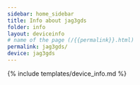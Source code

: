 ```yaml
---
sidebar: home_sidebar
title: Info about jag3gds
folder: info
layout: deviceinfo
# name of the page (/{{permalink}}.html)
permalink: jag3gds/
device: jag3gds
---
```

{% include templates/device_info.md %}
